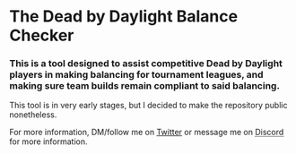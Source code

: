 # The Dead by Daylight Balance Checker
### This is a tool designed to assist competitive Dead by Daylight players in making balancing for tournament leagues, and making sure team builds remain compliant to said balancing.

This tool is in very early stages, but I decided to make the repository public nonetheless.

For more information, DM/follow me on [Twitter](https://twitter.com/SHADERSOP) or message me on <abbr title="shaders">Discord</abbr> for more information.